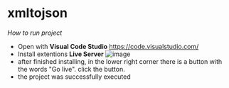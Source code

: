 # xmltojson

*How to run project*
- Open with **Visual Code Studio** https://code.visualstudio.com/
- Install extentions **Live Server**
  ![image](https://user-images.githubusercontent.com/92968609/138395897-d268d9c3-eb35-4d47-8077-21f8ccc0d4d1.png)
- after finished installing, in the lower right corner there is a button with the words "Go live". click the button.
- the project was successfully executed
